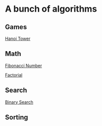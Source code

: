 # A bunch of algorithms

## Games
[Hanoi Tower](https://github.com/dudexe/algorithms/blob/4ab36263d917574d0de2aa67ea13e553f2afe5c9/hanoi.cc)

## Math
[Fibonacci Number](https://github.com/dudexe/algorithms/blob/a4a7a1def3a91a849deb94b0a218d10a1b221d9d/fibonacci.cc)

[Factorial](https://github.com/dudexe/algorithms/blob/d36b87335eb53af185244dfc7313f2c2fbb7642b/factorial.cc)

## Search
[Binary Search](https://github.com/dudexe/algorithms/blob/456fd67c785e429c08dd44ae172cb5f9657d5d1d/binarysearch.cc)

## Sorting